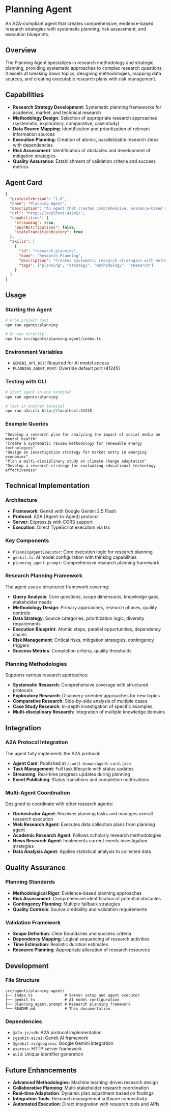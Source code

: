 # Planning Agent

An A2A-compliant agent that creates comprehensive, evidence-based research strategies with systematic planning, risk assessment, and execution blueprints.

## Overview

The Planning Agent specializes in research methodology and strategic planning, providing systematic approaches to complex research questions. It excels at breaking down topics, designing methodologies, mapping data sources, and creating executable research plans with risk management.

## Capabilities

- **Research Strategy Development**: Systematic planning frameworks for academic, market, and technical research
- **Methodology Design**: Selection of appropriate research approaches (systematic, exploratory, comparative, case study)
- **Data Source Mapping**: Identification and prioritization of relevant information sources
- **Execution Planning**: Creation of atomic, parallelizable research steps with dependencies
- **Risk Assessment**: Identification of obstacles and development of mitigation strategies
- **Quality Assurance**: Establishment of validation criteria and success metrics

## Agent Card

```json
{
  "protocolVersion": "1.0",
  "name": "Planning Agent",
  "description": "An agent that creates comprehensive, evidence-based research strategies with systematic planning, risk assessment, and execution blueprints.",
  "url": "http://localhost:41245/",
  "capabilities": {
    "streaming": true,
    "pushNotifications": false,
    "stateTransitionHistory": true
  },
  "skills": [
    {
      "id": "research_planning",
      "name": "Research Planning",
      "description": "Creates systematic research strategies with methodology design, data source mapping, execution planning, and risk management.",
      "tags": ["planning", "strategy", "methodology", "research"]
    }
  ]
}
```

## Usage

### Starting the Agent

```bash
# From project root
npm run agents:planning

# Or run directly
npx tsx src/agents/planning-agent/index.ts
```

### Environment Variables

- `GEMINI_API_KEY`: Required for AI model access
- `PLANNING_AGENT_PORT`: Override default port (41245)

### Testing with CLI

```bash
# Start agent in one terminal
npm run agents:planning

# Test in another terminal
npm run a2a:cli http://localhost:41245
```

### Example Queries

```text
"Develop a research plan for analyzing the impact of social media on mental health"
"Create a systematic review methodology for renewable energy technologies"
"Design an investigation strategy for market entry in emerging economies"
"Plan a multi-disciplinary study on climate change adaptation"
"Develop a research strategy for evaluating educational technology effectiveness"
```

## Technical Implementation

### Architecture

- **Framework**: Genkit with Google Gemini 2.5 Flash
- **Protocol**: A2A (Agent-to-Agent) protocol
- **Server**: Express.js with CORS support
- **Execution**: Direct TypeScript execution via tsx

### Key Components

- `PlanningAgentExecutor`: Core execution logic for research planning
- `genkit.ts`: AI model configuration with thinking capabilities
- `planning_agent.prompt`: Comprehensive research planning framework

### Research Planning Framework

The agent uses a structured framework covering:

- **Query Analysis**: Core questions, scope dimensions, knowledge gaps, stakeholder needs
- **Methodology Design**: Primary approaches, research phases, quality controls
- **Data Strategy**: Source categories, prioritization logic, diversity requirements
- **Execution Blueprint**: Atomic steps, parallel opportunities, dependency chains
- **Risk Management**: Critical risks, mitigation strategies, contingency triggers
- **Success Metrics**: Completion criteria, quality thresholds

### Planning Methodologies

Supports various research approaches:

- **Systematic Research**: Comprehensive coverage with structured protocols
- **Exploratory Research**: Discovery-oriented approaches for new topics
- **Comparative Research**: Side-by-side analysis of multiple cases
- **Case Study Research**: In-depth investigation of specific examples
- **Multi-disciplinary Research**: Integration of multiple knowledge domains

## Integration

### A2A Protocol Integration

The agent fully implements the A2A protocol:

- **Agent Card**: Published at `/.well-known/agent-card.json`
- **Task Management**: Full task lifecycle with status updates
- **Streaming**: Real-time progress updates during planning
- **Event Publishing**: Status transitions and completion notifications

### Multi-Agent Coordination

Designed to coordinate with other research agents:

- **Orchestrator Agent**: Receives planning tasks and manages overall research execution
- **Web Research Agent**: Executes data collection plans from planning agent
- **Academic Research Agent**: Follows scholarly research methodologies
- **News Research Agent**: Implements current events investigation strategies
- **Data Analysis Agent**: Applies statistical analysis to collected data

## Quality Assurance

### Planning Standards

- **Methodological Rigor**: Evidence-based planning approaches
- **Risk Assessment**: Comprehensive identification of potential obstacles
- **Contingency Planning**: Multiple fallback strategies
- **Quality Controls**: Source credibility and validation requirements

### Validation Framework

- **Scope Definition**: Clear boundaries and success criteria
- **Dependency Mapping**: Logical sequencing of research activities
- **Time Estimation**: Realistic duration estimates
- **Resource Planning**: Appropriate allocation of research resources

## Development

### File Structure

```text
src/agents/planning-agent/
├── index.ts              # Server setup and agent executor
├── genkit.ts             # AI model configuration
├── planning_agent.prompt # Research planning framework
└── README.md             # This documentation
```

### Dependencies

- `@a2a-js/sdk`: A2A protocol implementation
- `@genkit-ai/ai`: Genkit AI framework
- `@genkit-ai/googleai`: Google Gemini integration
- `express`: HTTP server framework
- `uuid`: Unique identifier generation

## Future Enhancements

- **Advanced Methodologies**: Machine learning-driven research design
- **Collaborative Planning**: Multi-stakeholder research coordination
- **Real-time Adaptation**: Dynamic plan adjustment based on findings
- **Integration Tools**: Research management software connectivity
- **Automated Execution**: Direct integration with research tools and APIs
